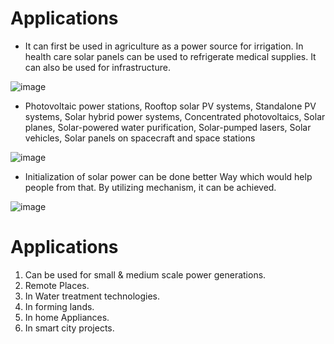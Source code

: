 # Applications

* It can first be used in agriculture as a power source for irrigation. In health care solar panels can be used to refrigerate medical supplies. 
It can also be used for infrastructure.

![image](https://user-images.githubusercontent.com/46984887/157206572-95c0527c-3fb7-4f51-86d7-4606c9fe50d7.png)

* Photovoltaic power stations, Rooftop solar PV systems, Standalone PV systems, Solar hybrid power systems, Concentrated photovoltaics, Solar planes, Solar-powered water purification, Solar-pumped lasers, Solar vehicles, 
Solar panels on spacecraft and space stations

![image](https://user-images.githubusercontent.com/46984887/157206609-a27121c4-fa1f-47fe-a45b-227e7887eaca.png)

* Initialization of solar power can be done better Way which would help people from that. By utilizing mechanism, it can be achieved.

![image](https://user-images.githubusercontent.com/46984887/157206801-77035288-7b4b-47a4-9907-6b3467320d1c.png)

# Applications

1)	Can be used for small & medium scale power generations.
2)	Remote Places.
3)	In Water treatment technologies.
4)	In forming lands.
5)	In home Appliances.
6)	In smart city projects.



